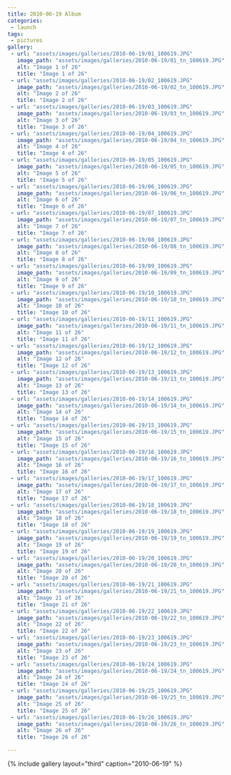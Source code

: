 ```yaml
---
title: 2010-06-19 Album
categories:
 - launch
tags:
 - pictures
gallery:
 - url: "assets/images/galleries/2010-06-19/01_100619.JPG"
   image_path: "assets/images/galleries/2010-06-19/01_tn_100619.JPG"
   alt: "Image 1 of 26"
   title: "Image 1 of 26"
 - url: "assets/images/galleries/2010-06-19/02_100619.JPG"
   image_path: "assets/images/galleries/2010-06-19/02_tn_100619.JPG"
   alt: "Image 2 of 26"
   title: "Image 2 of 26"
 - url: "assets/images/galleries/2010-06-19/03_100619.JPG"
   image_path: "assets/images/galleries/2010-06-19/03_tn_100619.JPG"
   alt: "Image 3 of 26"
   title: "Image 3 of 26"
 - url: "assets/images/galleries/2010-06-19/04_100619.JPG"
   image_path: "assets/images/galleries/2010-06-19/04_tn_100619.JPG"
   alt: "Image 4 of 26"
   title: "Image 4 of 26"
 - url: "assets/images/galleries/2010-06-19/05_100619.JPG"
   image_path: "assets/images/galleries/2010-06-19/05_tn_100619.JPG"
   alt: "Image 5 of 26"
   title: "Image 5 of 26"
 - url: "assets/images/galleries/2010-06-19/06_100619.JPG"
   image_path: "assets/images/galleries/2010-06-19/06_tn_100619.JPG"
   alt: "Image 6 of 26"
   title: "Image 6 of 26"
 - url: "assets/images/galleries/2010-06-19/07_100619.JPG"
   image_path: "assets/images/galleries/2010-06-19/07_tn_100619.JPG"
   alt: "Image 7 of 26"
   title: "Image 7 of 26"
 - url: "assets/images/galleries/2010-06-19/08_100619.JPG"
   image_path: "assets/images/galleries/2010-06-19/08_tn_100619.JPG"
   alt: "Image 8 of 26"
   title: "Image 8 of 26"
 - url: "assets/images/galleries/2010-06-19/09_100619.JPG"
   image_path: "assets/images/galleries/2010-06-19/09_tn_100619.JPG"
   alt: "Image 9 of 26"
   title: "Image 9 of 26"
 - url: "assets/images/galleries/2010-06-19/10_100619.JPG"
   image_path: "assets/images/galleries/2010-06-19/10_tn_100619.JPG"
   alt: "Image 10 of 26"
   title: "Image 10 of 26"
 - url: "assets/images/galleries/2010-06-19/11_100619.JPG"
   image_path: "assets/images/galleries/2010-06-19/11_tn_100619.JPG"
   alt: "Image 11 of 26"
   title: "Image 11 of 26"
 - url: "assets/images/galleries/2010-06-19/12_100619.JPG"
   image_path: "assets/images/galleries/2010-06-19/12_tn_100619.JPG"
   alt: "Image 12 of 26"
   title: "Image 12 of 26"
 - url: "assets/images/galleries/2010-06-19/13_100619.JPG"
   image_path: "assets/images/galleries/2010-06-19/13_tn_100619.JPG"
   alt: "Image 13 of 26"
   title: "Image 13 of 26"
 - url: "assets/images/galleries/2010-06-19/14_100619.JPG"
   image_path: "assets/images/galleries/2010-06-19/14_tn_100619.JPG"
   alt: "Image 14 of 26"
   title: "Image 14 of 26"
 - url: "assets/images/galleries/2010-06-19/15_100619.JPG"
   image_path: "assets/images/galleries/2010-06-19/15_tn_100619.JPG"
   alt: "Image 15 of 26"
   title: "Image 15 of 26"
 - url: "assets/images/galleries/2010-06-19/16_100619.JPG"
   image_path: "assets/images/galleries/2010-06-19/16_tn_100619.JPG"
   alt: "Image 16 of 26"
   title: "Image 16 of 26"
 - url: "assets/images/galleries/2010-06-19/17_100619.JPG"
   image_path: "assets/images/galleries/2010-06-19/17_tn_100619.JPG"
   alt: "Image 17 of 26"
   title: "Image 17 of 26"
 - url: "assets/images/galleries/2010-06-19/18_100619.JPG"
   image_path: "assets/images/galleries/2010-06-19/18_tn_100619.JPG"
   alt: "Image 18 of 26"
   title: "Image 18 of 26"
 - url: "assets/images/galleries/2010-06-19/19_100619.JPG"
   image_path: "assets/images/galleries/2010-06-19/19_tn_100619.JPG"
   alt: "Image 19 of 26"
   title: "Image 19 of 26"
 - url: "assets/images/galleries/2010-06-19/20_100619.JPG"
   image_path: "assets/images/galleries/2010-06-19/20_tn_100619.JPG"
   alt: "Image 20 of 26"
   title: "Image 20 of 26"
 - url: "assets/images/galleries/2010-06-19/21_100619.JPG"
   image_path: "assets/images/galleries/2010-06-19/21_tn_100619.JPG"
   alt: "Image 21 of 26"
   title: "Image 21 of 26"
 - url: "assets/images/galleries/2010-06-19/22_100619.JPG"
   image_path: "assets/images/galleries/2010-06-19/22_tn_100619.JPG"
   alt: "Image 22 of 26"
   title: "Image 22 of 26"
 - url: "assets/images/galleries/2010-06-19/23_100619.JPG"
   image_path: "assets/images/galleries/2010-06-19/23_tn_100619.JPG"
   alt: "Image 23 of 26"
   title: "Image 23 of 26"
 - url: "assets/images/galleries/2010-06-19/24_100619.JPG"
   image_path: "assets/images/galleries/2010-06-19/24_tn_100619.JPG"
   alt: "Image 24 of 26"
   title: "Image 24 of 26"
 - url: "assets/images/galleries/2010-06-19/25_100619.JPG"
   image_path: "assets/images/galleries/2010-06-19/25_tn_100619.JPG"
   alt: "Image 25 of 26"
   title: "Image 25 of 26"
 - url: "assets/images/galleries/2010-06-19/26_100619.JPG"
   image_path: "assets/images/galleries/2010-06-19/26_tn_100619.JPG"
   alt: "Image 26 of 26"
   title: "Image 26 of 26"

---
```


{% include gallery layout="third" caption="2010-06-19" %}
